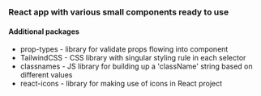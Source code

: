### React app with various small components ready to use

#### Additional packages
- prop-types - library for validate props flowing into component
- TailwindCSS - CSS library with singular styling rule in each  selector
- classnames - JS library for building up a 'className' string based on different values
- react-icons - library for making use of icons in React project